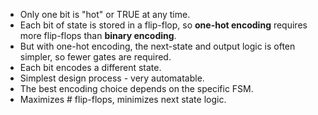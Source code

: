 - Only one bit is "hot" or TRUE at any time.
- Each bit of state is stored in a flip-flop, so **one-hot encoding** requires more flip-flops than **binary encoding**.
- But with one-hot encoding, the next-state and output logic is often simpler, so fewer gates are required.
- Each bit encodes a different state.
- Simplest design process - very automatable.
- The best encoding choice depends on the specific FSM.
- Maximizes # flip-flops, minimizes next state logic. 